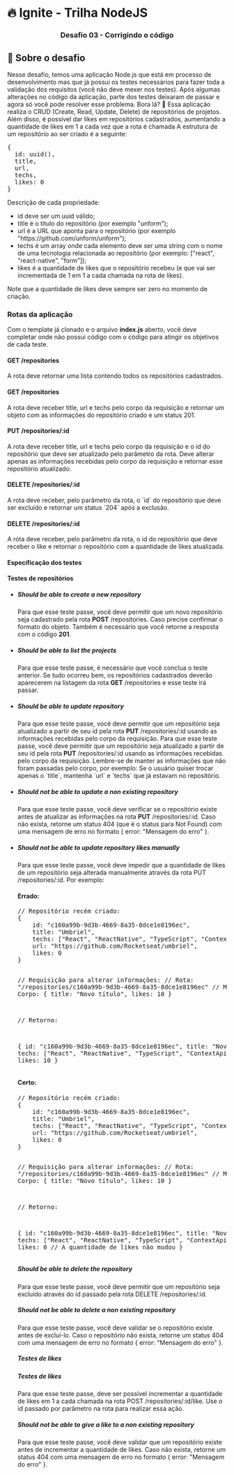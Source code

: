 <h1>🔥 Ignite - Trilha NodeJS</h1>
<h3 align="center">Desafio 03 - Corrigindo o código</h3>
<h2>🚀 Sobre o desafio</h2>
<p>Nesse desafio, temos uma aplicação Node.js que está em processo de desenvolvimento mas que já possui os testes necessários para fazer toda a validação dos requisitos (você não deve mexer nos testes).
Após algumas alterações no código da aplicação, parte dos testes deixaram de passar e agora só você pode resolver esse problema. Bora lá? 🚀
Essa aplicação realiza o CRUD (Create, Read, Update, Delete) de repositórios de projetos. Além disso, é possível dar likes em repositórios cadastrados, aumentando a quantidade de likes em 1 a cada vez que a rota é chamada
A estrutura de um repositório ao ser criado é a seguinte:</p>
<pre>{
  id: uuid(),
  title,
  url,
  techs,
  likes: 0
}</pre>
<p>Descrição de cada propriedade:</p>
<ul>
<li>id deve ser um uuid válido;</li>
<li>title é o título do repositório (por exemplo "unform");</li>
<li>url é a URL que aponta para o repositório (por exemplo "https://github.com/unform/unform");</li>
<li>techs é um array onde cada elemento deve ser uma string com o nome de uma tecnologia relacionada ao repositório (por exemplo: ["react", "react-native", "form"]);</li>
<li>likes é a quantidade de likes que o repositório recebeu (e que vai ser incrementada de 1 em 1 a cada chamada na rota de likes).</li>
</ul>
<p>Note que a quantidade de likes deve sempre ser zero no momento de criação.</p>
<h3>Rotas da aplicação</h3>
<p>Com o template já clonado e o arquivo <strong>index.js</strong> aberto, você deve completar onde não possui código com o código para atingir os objetivos de cada teste.</p>
<h4>GET /repositories</h4>
<p>A rota deve retornar uma lista contendo todos os repositórios cadastrados.</p>
<h4>GET /repositories</h4>
<p>A rota deve receber title, url e techs pelo corpo da requisição e retornar um objeto com as informações do repositório criado e um status 201.</p>
<h4>PUT /repositories/:id</h4>
<p>A rota deve receber title, url e techs pelo corpo da requisição e o id do repositório que deve ser atualizado pelo parâmetro da rota. Deve alterar apenas as informações recebidas pelo corpo da requisição e retornar esse repositório atualizado.</p>
<h4>DELETE /repositories/:id</h4>
<p>A rota deve receber, pelo parâmetro da rota, o `id` do repositório que deve ser excluído e retornar um status `204` após a exclusão.</p>
<h4>DELETE /repositories/:id</h4>
<p>A rota deve receber, pelo parâmetro da rota, o id do repositório que deve receber o like e retornar o repositório com a quantidade de likes atualizada.</p>
<h4>Específicação dos testes</h4>
<h4>Testes de repositórios</h4>
<ul>
<li><h5>Should be able to create a new repository</h5>
<p>Para que esse teste passe, você deve permitir que um novo repositório seja cadastrado pela rota <strong>POST</strong> /repositories. Caso precise confirmar o formato do objeto. 
Também é necessário que você retorne a resposta com o código <strong>201</strong>.</p>
</li>
<li><h5>Should be able to list the projects</h5>
<p>Para que esse teste passe, é necessário que você conclua o teste anterior. Se tudo ocorreu bem, os repositórios cadastrados deverão aparecerem na listagem da rota <strong>GET</strong> /repositories e esse teste irá passar.</p>
</li>
<li><h5>Should be able to update repository</h5>
<p>Para que esse teste passe, você deve permitir que um repositório seja atualizado a partir de seu id pela rota <strong>PUT</strong> /repositories/:id usando as informações recebidas pelo corpo da requisição.
Para que esse teste passe, você deve permitir que um repositório seja atualizado a partir de seu id pela rota <strong>PUT</strong> /repositories/:id usando as informações recebidas pelo corpo da requisição. Lembre-se de manter as informações que não foram passadas pelo corpo, por exemplo:
Se o usuário quiser trocar apenas o `title`, mantenha `url` e `techs` que já estavam no repositório.
<li><h5>Should not be able to update a non existing repository</h5>
<p>Para que esse teste passe, você deve verificar se o repositório existe antes de atualizar as informações na rota <strong>PUT</strong> /repositories/:id. Caso não exista, retorne um status 404 (que é o status para Not Found) com uma mensagem de erro no formato { error: "Mensagem do erro" }.</p>
</li>
<li><h5>Should not be able to update repository likes manually</h5>
<p>Para que esse teste passe, você deve impedir que a quantidade de likes de um repositório seja alterada manualmente através da rota PUT /repositories/:id.
Por exemplo:</p>
</li>

<h4>Errado:</h4>
<pre>// Repositório recém criado:
{
	id: "c160a99b-9d3b-4669-8a35-8dce1e8196ec",
	title: "Umbriel",
	techs: ["React", "ReactNative", "TypeScript", "ContextApi"],
	url: "https://github.com/Rocketseat/umbriel",
	likes: 0
}

// Requisição para alterar informações: 
// Rota: "/repositories/c160a99b-9d3b-4669-8a35-8dce1e8196ec"
// Método: PUT
// Corpo: { title: "Novo título", likes: 10 }

// Retorno:

{
	id: "c160a99b-9d3b-4669-8a35-8dce1e8196ec",
	title: "Novo título",
	techs: ["React", "ReactNative", "TypeScript", "ContextApi"],
	url: "https://github.com/Rocketseat/umbriel",
	likes: 10
}</pre>
<h4>Certo:</h4>
<pre>// Repositório recém criado:
{
	id: "c160a99b-9d3b-4669-8a35-8dce1e8196ec",
	title: "Umbriel",
	techs: ["React", "ReactNative", "TypeScript", "ContextApi"],
	url: "https://github.com/Rocketseat/umbriel",
	likes: 0
}

// Requisição para alterar informações: 
// Rota: "/repositories/c160a99b-9d3b-4669-8a35-8dce1e8196ec"
// Método: PUT
// Corpo: { title: "Novo título", likes: 10 }

// Retorno:

{
	id: "c160a99b-9d3b-4669-8a35-8dce1e8196ec",
	title: "Novo título",
	techs: ["React", "ReactNative", "TypeScript", "ContextApi"],
	url: "https://github.com/Rocketseat/umbriel",
	likes: 0 // A quantidade de likes não mudou
}</pre>
<list><h5>Should be able to delete the repository</h5>
<p>Para que esse teste passe, você deve permitir que um repositório seja excluído através do id passado pela rota DELETE /repositories/:id.</p>
</list>
</list><h5>Should not be able to delete a non existing repository</h5>
<p>Para que esse teste passe, você deve validar se o repositório existe antes de excluí-lo. Caso o repositório não exista, retorne um status 404 com uma mensagem de erro no formato { error: "Mensagem do erro" }.</p>
</list>
<h5>Testes de likes</h5>
</list><h5>Testes de likes</h5>
<p>Para que esse teste passe, deve ser possível incrementar a quantidade de likes em 1 a cada chamada na rota POST /repositories/:id/like. Use o id passado por parâmetro na rota para realizar essa ação.</p>
</list>
</list><h5>Should not be able to give a like to a non existing repository</h5>
<p>Para que esse teste passe, você deve validar que um repositório existe antes de incrementar a quantidade de likes. Caso não exista, retorne um status 404 com uma mensagem de erro no formato { error: "Mensagem do erro" }.</p>
</list>
</ul>




